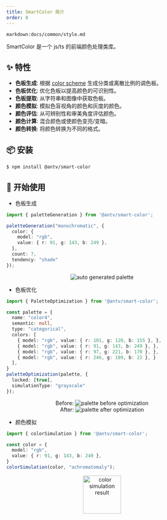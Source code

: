 ```yaml
---
title: SmartColor 简介
order: 0
---
```


`markdown:docs/common/style.md`

<div class="doc-md">

SmartColor 是一个 js/ts 的前端颜色处理类库。

## ✨ 特性

* **色板生成**: 根据 [color scheme](https://github.com/neoddish/color-palette-json-schema#colorschemetype) 生成分类或离散比例的调色板。
* **色板优化**: 优化色板以提高颜色的可识别性。
* **色板提取**: 从字符串和图像中获取色板。
* **颜色模拟**: 模拟色盲视角的颜色和灰度的颜色。
* **颜色评估**: 从可辨别性和审美角度评估颜色。
* **颜色计算**: 混合颜色或使颜色变亮/变暗。
* **颜色转换**: 将颜色转换为不同的格式。

## 📦 安装

```bash
$ npm install @antv/smart-color
```

## 🔨 开始使用

* 色板生成

```ts
import { paletteGeneration } from '@antv/smart-color';

paletteGeneration("monochromatic", {
  color: {
    model: "rgb",
    value: { r: 91, g: 143, b: 249 },
  },
  count: 7,
  tendency: "shade"
});
```

<div align="center">
  <img src="https://gw.alipayobjects.com/zos/antfincdn/vmwgZKfSZB/jieping2021-07-01%252520xiawu3.01.26.png" alt="auto generated palette">
</div>

* 色板优化

```ts
import { PaletteOptimization } from '@antv/smart-color';

const palette = {
  name: "color4",
  semantic: null,
  type: "categorical",
  colors: [
    { model: "rgb", value: { r: 101, g: 120, b: 155 }, },
    { model: "rgb", value: { r: 91, g: 143, b: 249 }, },
    { model: "rgb", value: { r: 97, g: 221, b: 170 }, },
    { model: "rgb", value: { r: 246, g: 189, b: 22 }, }
  ],
}
paletteOptimization(palette, {
  locked: [true],
  simulationType: "grayscale"
});
```

<div align="center">
  <div>
    <span>Before:</span>
    <img src="https://gw.alipayobjects.com/zos/antfincdn/jT0dtYywS8/jieping2021-07-01%252520xiawu3.24.42.png" alt="palette before optimization">
  </div>
  <div>
    After:
    <img src="https://gw.alipayobjects.com/zos/antfincdn/HCdz8Z8kr%26/jieping2021-07-01%252520xiawu3.24.29.png" alt="palette after optimization" >
  </div>
</div>

* 颜色模拟

```ts
import { colorSimulation } from '@antv/smart-color';

const color = {
  model: "rgb",
  value: { r: 91, g: 143, b: 249 },
}
colorSimulation(color, "achromatomaly");
```

<div align="center">
  <img height=100 src="https://gw.alipayobjects.com/zos/antfincdn/fxjnaPrLZ6/jieping2021-07-01%252520xiawu3.11.52.png" alt="color simulation result">
</div>
